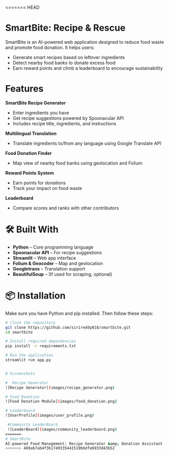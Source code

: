 <<<<<<< HEAD
# SmartBite: Recipe & Rescue 

SmartBite is an AI-powered web application designed to reduce food waste and promote food donation. It helps users:
- Generate smart recipes based on leftover ingredients
- Detect nearby food banks to donate excess food
- Earn reward points and climb a leaderboard to encourage sustainability

#  Features

 **SmartBite Recipe Generator**  
- Enter ingredients you have
- Get recipe suggestions powered by Spoonacular API  
- Includes recipe title, ingredients, and instructions

 **Multilingual Translation**  
- Translate ingredients to/from any language using Google Translate API

 **Food Donation Finder**  
- Map view of nearby food banks using geolocation and Folium

**Reward Points System**  
- Earn points for donations
- Track your impact on food waste

**Leaderboard**  
- Compare scores and ranks with other contributors

# 🛠️ Built With

-  **Python** – Core programming language  
-  **Spoonacular API** – For recipe suggestions  
-  **Streamlit** – Web app interface  
-  **Folium & Geocoder** – Map and geolocation  
-  **Googletrans** – Translation support  
-  **BeautifulSoup** – (If used for scraping, optional)

# 📦 Installation

Make sure you have Python and pip installed. Then follow these steps:

```bash
# Clone the repository
git clone https://github.com/sirireddy818/smartbite.git
cd smartbite

# Install required dependencies
pip install -r requirements.txt

# Run the application
streamlit run app.py


# Screenshots

#  Recipe Generator
![Recipe Generator](images/recipe_generator.png)

# Food Donation 
![Food Donation Module](images/food_donation.png)

# Leaderboard
![UserProfile](images/user_profile.png)

 #Community LeaderBoard
 ![LeaderBoard](images/community_leaderboard.png)
=======
# SmartBite
AI-powered Food Management: Recipe Generator &amp; Donation Assistant
>>>>>>> 469ab7ab4f3b1749335441519b6dfe6933d43b52
